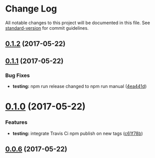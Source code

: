 # Change Log

All notable changes to this project will be documented in this file. See [standard-version](https://github.com/conventional-changelog/standard-version) for commit guidelines.

<a name="0.1.2"></a>
## [0.1.2](https://github.com/verbosejs/verbose-dashboard/compare/v0.1.1...v0.1.2) (2017-05-22)



<a name="0.1.1"></a>
## [0.1.1](https://github.com/verbosejs/verbose-dashboard/compare/v0.1.0...v0.1.1) (2017-05-22)


### Bug Fixes

* **testing:** npm run release changed to npm run manual ([4ea441d](https://github.com/verbosejs/verbose-dashboard/commit/4ea441d))



<a name="0.1.0"></a>
# [0.1.0](https://github.com/verbosejs/verbose-dashboard/compare/v0.0.6...v0.1.0) (2017-05-22)


### Features

* **testing:** integrate Travis Ci npm publish on new tags ([c61f78b](https://github.com/verbosejs/verbose-dashboard/commit/c61f78b))



<a name="0.0.6"></a>
## [0.0.6](https://github.com/verbosejs/verbose-dashboard/compare/v0.0.5...v0.0.6) (2017-05-22)
